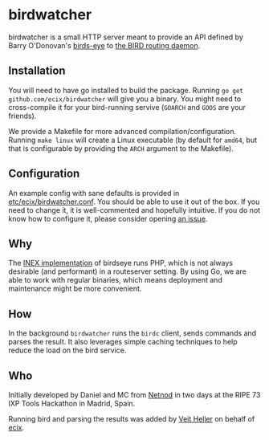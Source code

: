# birdwatcher

birdwatcher is a small HTTP server meant to provide an API defined by
Barry O'Donovan's
[birds-eye](https://github.com/inex/birds-eye-design/) to
[the BIRD routing daemon](http://bird.network.cz/).

## Installation

You will need to have go installed to build the package.
Running `go get github.com/ecix/birdwatcher` will give you
a binary. You might need to cross-compile it for your
bird-running servive (`GOARCH` and `GOOS` are your friends).

We provide a Makefile for more advanced compilation/configuration.
Running `make linux` will create a Linux executable (by default for
`amd64`, but that is configurable by providing the `ARCH` argument
to the Makefile).

## Configuration

An example config with sane defaults is provided in
[etc/ecix/birdwatcher.conf](https://github.com/ecix/birdwatcher/blob/master/etc/ecix/birdwatcher.conf).
You should be able to use it out of the box. If you need
to change it, it is well-commented and hopefully intuitive.
If you do not know how to configure it, please consider opening
[an issue](https://github.com/ecix/birdwatcher/issues/new).

## Why

The [INEX implementation](https://github.com/inex/birdseye) of
birdseye runs PHP, which is not always desirable (and performant)
in a routeserver setting. By using Go, we are able to work with
regular binaries, which means deployment and maintenance might be
more convenient.

## How

In the background `birdwatcher` runs the `birdc` client, sends
commands and parses the result. It also leverages simple caching
techniques to help reduce the load on the bird service.

## Who

Initially developed by Daniel and MC from [Netnod](https://www.netnod.se/) in
two days at the RIPE 73 IXP Tools Hackathon in Madrid, Spain.

Running bird and parsing the results was added by [Veit Heller](https://github.com/hellerve/) on behalf of [ecix](http://ecix.net/).
